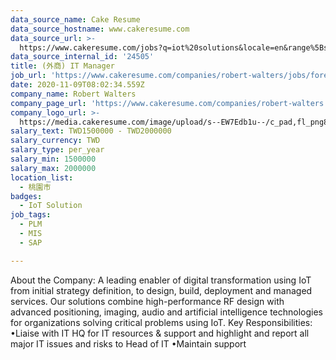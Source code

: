 ```yaml
---
data_source_name: Cake Resume
data_source_hostname: www.cakeresume.com
data_source_url: >-
  https://www.cakeresume.com/jobs?q=iot%20solutions&locale=en&range%5Bsalary_range%5D%5Bmin%5D=1000000
data_source_internal_id: '24505'
title: (外商) IT Manager
job_url: 'https://www.cakeresume.com/companies/robert-walters/jobs/foreign-it-manager'
date: 2020-11-09T08:02:34.559Z
company_name: Robert Walters
company_page_url: 'https://www.cakeresume.com/companies/robert-walters'
company_logo_url: >-
  https://media.cakeresume.com/image/upload/s--EW7Edb1u--/c_pad,fl_png8,h_200,w_200/v1600053194/xc6aglyvacjd8nwbof70.png
salary_text: TWD1500000 - TWD2000000
salary_currency: TWD
salary_type: per_year
salary_min: 1500000
salary_max: 2000000
location_list:
  - 桃園市
badges:
  - IoT Solution
job_tags:
  - PLM
  - MIS
  - SAP

---
```


About the Company: A leading enabler of digital transformation using IoT from initial strategy definition, to design, build, deployment and managed services. Our solutions combine high-performance RF design with advanced positioning, imaging, audio and artificial intelligence technologies for organizations solving critical problems using IoT. Key Responsibilities: •Liaise with IT HQ for IT resources & support and highlight and report all major IT issues and risks to Head of IT •Maintain support 